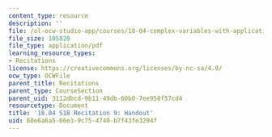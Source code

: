```yaml
---
content_type: resource
description: ''
file: /ol-ocw-studio-app/courses/18-04-complex-variables-with-applications-spring-2018/60e6a6a566e39c754740b7f43fe3294f_MIT18_04S18_Recit9-handout.pdf
file_size: 105820
file_type: application/pdf
learning_resource_types:
- Recitations
license: https://creativecommons.org/licenses/by-nc-sa/4.0/
ocw_type: OCWFile
parent_title: Recitations
parent_type: CourseSection
parent_uid: 3112dbcd-9b11-49db-60b0-7ee958f57cd4
resourcetype: Document
title: '18.04 S18 Recitation 9: Handout'
uid: 60e6a6a5-66e3-9c75-4740-b7f43fe3294f
---
```

